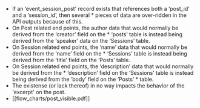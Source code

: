 * If an ‘event_session_post' record exists that references both a ‘post_id' and a ‘session_id’, then several * pieces of data are over-ridden in the API outputs because of this. 
* On Post related end points, the author data that would normally be derived from the ‘creator’ field on the * ‘posts’  table is instead being derived from the ‘speaker’ data on the ‘Sessions’ table.
* On Session related end points, the ‘name’ data that would normally be derived from the ‘name’ field on the * ‘Sessions’ table is instead being derived from the ‘title’ field on the ‘Posts’ table.
* On Session related end points, the ‘description’ data that would normally be derived from the * ‘description’ field on the ‘Sessions’ table is instead being derived from the ‘body’ field on the ‘Posts’ * table.
* The existense (or lack thereof) in no way impacts the behavior of the 'excerpt' on the post.
* [[flow_charts/post_visible.pdf]]